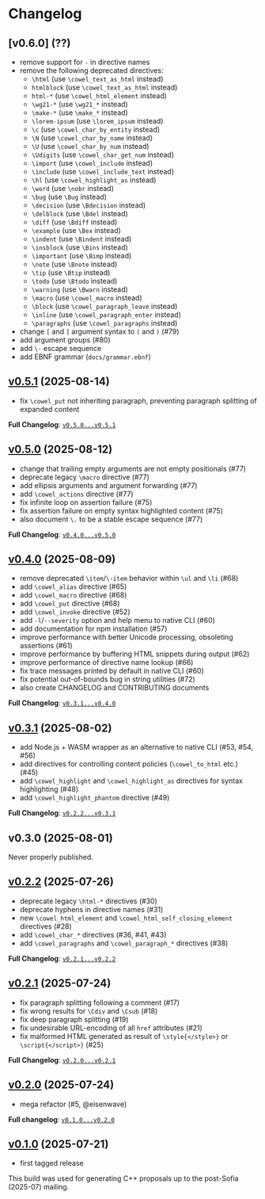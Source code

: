 # Changelog

## **[v0.6.0]** (??)

- remove support for `-` in directive names
- remove the following deprecated directives:
  - `\html` (use `\cowel_text_as_html` instead)
  - `htmlblock` (use `\cowel_text_as_html` instead)
  - `html-*` (use `\cowel_html_element` instead)
  - `\wg21-*` (use `\wg21_*` instead)
  - `\make-*` (use `\make_*` instead)
  - `\lorem-ipsum` (use `\lorem_ipsum` instead)
  - `\c` (use `\cowel_char_by_entity` instead)
  - `\N` (use `\cowel_char_by_name` instead)
  - `\U` (use `\cowel_char_by_num` instead)
  - `\Udigits` (use `\cowel_char_get_num` instead)
  - `\import` (use `\cowel_include` instead)
  - `\include` (use `\cowel_include_text` instead)
  - `\hl` (use `\cowel_highlight_as` instead)
  - `\word` (use `\nobr` instead)
  - `\bug` (use `\Bug` instead)
  - `\decision` (use `\Bdecision` instead)
  - `\delblock` (use `\Bdel` instead)
  - `\diff` (use `\Bdiff` instead)
  - `\example` (use `\Bex` instead)
  - `\indent` (use `\Bindent` instead)
  - `\insblock` (use `\Bins` instead)
  - `\important` (use `\Bimp` instead)
  - `\note` (use `\Bnote` instead)
  - `\tip` (use `\Btip` instead)
  - `\todo` (use `\Btodo` instead)
  - `\warning` (use `\Bwarn` instead)
  - `\macro` (use `\cowel_macro` instead)
  - `\block` (use `\cowel_paragraph_leave` instead)
  - `\inline` (use `\cowel_paragraph_enter` instead)
  - `\paragraphs` (use `\cowel_paragraphs` instead)
- change `[` and `]` argument syntax to `(` and `)` (#79)
- add argument groups (#80)
- add `\-` escape sequence
- add EBNF grammar (`docs/grammar.ebnf`)

## **[v0.5.1]** (2025-08-14)

- fix `\cowel_put` not inheriting paragraph,
  preventing paragraph splitting of expanded content

**Full Changelog**:
[`v0.5.0...v0.5.1`](https://github.com/eisenwave/cowel/compare/v0.5.0...v0.5.1)

## **[v0.5.0]** (2025-08-12)

- change that trailing empty arguments are not empty positionals (#77)
- deprecate legacy `\macro` directive (#77)
- add ellipsis arguments and argument forwarding (#77)
- add `\cowel_actions` directive (#77)
- fix infinite loop on assertion failure (#75)
- fix assertion failure on empty syntax highlighted content (#75)
- also document `\.` to be a stable escape sequence (#77)

**Full Changelog**:
[`v0.4.0...v0.5.0`](https://github.com/eisenwave/cowel/compare/v0.4.0...v0.5.0)

## **[v0.4.0]** (2025-08-09)

- remove deprecated `\item`/`\-item` behavior within `\ul` and `\li` (#68)
- add `\cowel_alias` directive (#65)
- add `\cowel_macro` directive (#68)
- add `\cowel_put` directive (#68)
- add `\cowel_invoke` directive (#52)
- add `-l`/`--severity` option and help menu to native CLI (#60)
- add documentation for npm installation (#57)
- improve performance with better Unicode processing, obsoleting assertions (#61)
- improve performance by buffering HTML snippets during output (#62)
- improve performance of directive name lookup (#66)
- fix trace messages printed by default in native CLI (#60)
- fix potential out-of-bounds bug in string utilities (#72)
- also create CHANGELOG and CONTRIBUTING documents

**Full Changelog**:
[`v0.3.1...v0.4.0`](https://github.com/eisenwave/cowel/compare/v0.3.1...v0.4.0)

## **[v0.3.1]** (2025-08-02)

- add Node.js + WASM wrapper as an alternative to native CLI (#53, #54, #56)
- add directives for controlling content policies (`\cowel_to_html` etc.)  (#45)
- add `\cowel_highlight` and `\cowel_highlight_as` directives for syntax highlighting (#48)
- add `\cowel_highlight_phantom` directive (#49)

**Full Changelog**:
[`v0.2.2...v0.3.1`](https://github.com/eisenwave/cowel/compare/v0.2.2...v0.3.1)

## v0.3.0 (2025-08-01)

Never properly published.

## **[v0.2.2]** (2025-07-26)

- deprecate legacy `\html-*` directives (#30)
- deprecate hyphens in directive names (#31)
- new `\cowel_html_element` and `\cowel_html_self_closing_element` directives (#28)
- add `\cowel_char_*` directives (#36, #41, #43)
- add `\cowel_paragraphs` and `\cowel_paragraph_*` directives (#38)

**Full Changelog**:
[`v0.2.1...v0.2.2`](https://github.com/eisenwave/cowel/compare/v0.2.1...v0.2.2)

## **[v0.2.1]** (2025-07-24)

- fix paragraph splitting following a comment (#17)
- fix wrong results for `\Cdiv` and `\Csub` (#18)
- fix deep paragraph splitting (#19)
- fix undesirable URL-encoding of all `href` attributes (#21)
- fix malformed HTML generated as result of `\style{</style>}` or `\script{</script>}` (#25)

**Full Changelog**:
[`v0.2.0...v0.2.1`](https://github.com/eisenwave/cowel/compare/v0.2.0...v0.2.1)

## **[v0.2.0]** (2025-07-24)

- mega refactor (#5, @eisenwave)

**Full changelog**:
[`v0.1.0...v0.2.0`](https://github.com/eisenwave/cowel/compare/v0.1.0...v0.2.0)

## **[v0.1.0]** (2025-07-21)

- first tagged release

This build was used for generating C++ proposals
up to the post-Sofia (2025-07) mailing.

[v0.5.1]: https://github.com/eisenwave/cowel/releases/tag/v0.5.1
[v0.5.0]: https://github.com/eisenwave/cowel/releases/tag/v0.5.0
[v0.4.0]: https://github.com/eisenwave/cowel/releases/tag/v0.4.0
[v0.3.1]: https://github.com/eisenwave/cowel/releases/tag/v0.3.1
[v0.2.2]: https://github.com/eisenwave/cowel/releases/tag/v0.2.2
[v0.2.1]: https://github.com/eisenwave/cowel/releases/tag/v0.2.1
[v0.2.0]: https://github.com/eisenwave/cowel/releases/tag/v0.2.0
[v0.1.0]: https://github.com/eisenwave/cowel/releases/tag/v0.1.0
